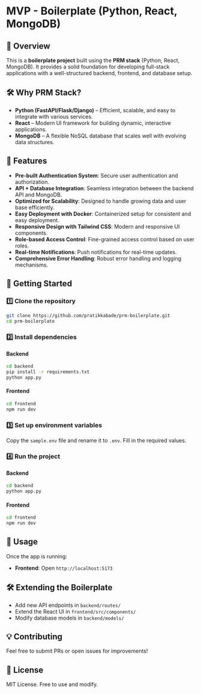 # MVP - Boilerplate (Python, React, MongoDB)

## 🚀 Overview
This is a **boilerplate project** built using the **PRM stack** (Python, React, MongoDB). It provides a solid foundation for developing full-stack applications with a well-structured backend, frontend, and database setup.

## 🛠️ Why PRM Stack?
- **Python (FastAPI/Flask/Django)** – Efficient, scalable, and easy to integrate with various services.
- **React** – Modern UI framework for building dynamic, interactive applications.
- **MongoDB** – A flexible NoSQL database that scales well with evolving data structures.

## 📌 Features
- **Pre-built Authentication System**: Secure user authentication and authorization.
- **API + Database Integration**: Seamless integration between the backend API and MongoDB.
- **Optimized for Scalability**: Designed to handle growing data and user base efficiently.
- **Easy Deployment with Docker**: Containerized setup for consistent and easy deployment.
- **Responsive Design with Tailwind CSS**: Modern and responsive UI components.
- **Role-based Access Control**: Fine-grained access control based on user roles.
- **Real-time Notifications**: Push notifications for real-time updates.
- **Comprehensive Error Handling**: Robust error handling and logging mechanisms.


## 🚀 Getting Started
### 1️⃣ Clone the repository
```bash
git clone https://github.com/pratikkabade/prm-boilerplate.git
cd prm-boilerplate
```

### 2️⃣ Install dependencies
#### Backend
```bash
cd backend
pip install -r requirements.txt
python app.py
```
#### Frontend
```bash
cd frontend
npm run dev
```

### 3️⃣ Set up environment variables
Copy the `sample.env` file and rename it to `.env`. Fill in the required values.

### 4️⃣ Run the project
#### Backend
```bash
cd backend
python app.py
```
#### Frontend
```bash
cd frontend
npm run dev
```


## 📌 Usage
Once the app is running:
- **Frontend**: Open `http://localhost:5173`

## 🛠️ Extending the Boilerplate
- Add new API endpoints in `backend/routes/`
- Extend the React UI in `frontend/src/components/`
- Modify database models in `backend/models/`

## 💡 Contributing
Feel free to submit PRs or open issues for improvements!

## 📝 License
MIT License. Free to use and modify.
